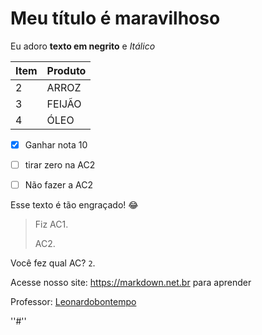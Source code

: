 # Meu título é maravilhoso


Eu adoro **texto em negrito** e _Itálico_



| Item        | Produto  |
| ----------- | ----------- |
| 2           | ARROZ    |
| 3           | FEIJÃO
| 4          | ÓLEO      | 




- [x] Ganhar nota 10
- [ ] tirar zero na AC2
- [ ] Não fazer a AC2




Esse texto é tão engraçado! :joy:




> Fiz
> AC1.
>
> AC2.






Você fez qual AC?  `2`.





Acesse nosso site: https://markdown.net.br para aprender







Professor: [Leonardobontempo](https://github.com/leonardobontempo)




''#'' 
